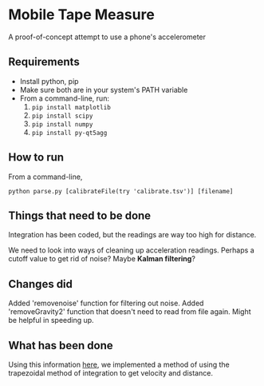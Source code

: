 # Mobile Tape Measure

A proof-of-concept attempt to use a phone's accelerometer

## Requirements

* Install python, pip
* Make sure both are in your system's PATH variable
* From a command-line, run:
    1. `pip install matplotlib`
    1. `pip install scipy`
    1. `pip install numpy`
    1. `pip install py-qt5agg`

## How to run

From a command-line,

`python parse.py [calibrateFile(try 'calibrate.tsv')] [filename]`

## Things that need to be done

Integration has been coded, but the readings are way too high for distance.

We need to look into ways of cleaning up acceleration readings. Perhaps a cutoff value to get rid of noise? Maybe **Kalman filtering**?

## Changes did

Added 'removenoise' function for filtering out noise.
Added 'removeGravity2' function that doesn't need to read from file again. Might be helpful in speeding up.

## What has been done

Using this information [here](https://stackoverflow.com/questions/17602076/how-do-i-integrate-two-1-d-data-arrays-in-python), we implemented a method of using the trapezoidal method of integration to get velocity and distance.